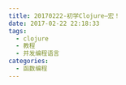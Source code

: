 ```yaml
---
title: 20170222-初学Clojure—宏！
date: 2017-02-22 22:18:33
tags:
  - clojure
  - 教程
  - 并发编程语言
categories:
  - 函数编程
---
```

